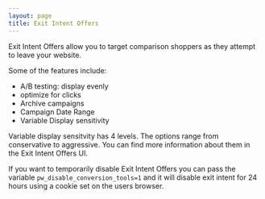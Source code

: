 ```yaml
---
layout: page
title: Exit Intent Offers
---
```


Exit Intent Offers allow you to target comparison shoppers as they attempt to leave your website.

Some of the features include:

- A/B testing: display evenly
- optimize for clicks
- Archive campaigns
- Campaign Date Range
- Variable Display sensitivity

Variable display sensitvity has 4 levels. The options range from conservative to aggressive. You can find more information about them in the Exit Intent Offers UI.


If you want to temporarily disable Exit Intent Offers you can pass the variable `pw_disable_conversion_tools=1` and it will disable exit intent for 24 hours using a cookie set on the users browser.